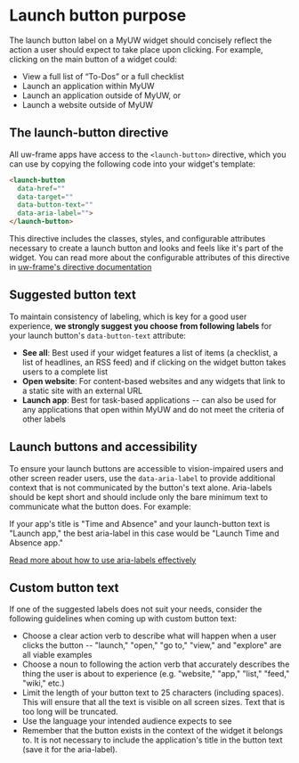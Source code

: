 # Launch button purpose

The launch button label on a MyUW widget should concisely reflect the action a user should expect to take place upon clicking.
For example, clicking on the main button of a widget could:

* View a full list of “To-Dos” or a full checklist
* Launch an application within MyUW
* Launch an application outside of MyUW, or
* Launch a website outside of MyUW

## The launch-button directive

All uw-frame apps have access to the `<launch-button>` directive, which you can use by copying the following code into your widget's template:

```html
<launch-button
  data-href=""
  data-target=""
  data-button-text=""
  data-aria-label="">
</launch-button>
```

This directive includes the classes, styles, and configurable attributes necessary to create a launch button and looks and feels like it's part
of the widget. You can read more about the configurable attributes of this directive in [uw-frame's directive documentation](http://uw-madison-doit.github.io/uw-frame/latest/#/md/directives)

## Suggested button text

To maintain consistency of labeling, which is key for a good user experience, **we strongly suggest you choose from following labels** for
your launch button's `data-button-text` attribute:

* **See all**: Best used if your widget features a list of items (a checklist, a list of headlines, an RSS feed) and if clicking on the widget button takes users to a complete list
* **Open website**: For content-based websites and any widgets that link to a static site with an external URL
* **Launch app**: Best for task-based applications -- can also be used for any applications that open within MyUW and do not meet the criteria of other labels

## Launch buttons and accessibility

To ensure your launch buttons are accessible to vision-impaired users and other screen reader users, use the `data-aria-label`
to provide additional context that is not communicated by the button's text alone. Aria-labels should be kept short and should include
only the bare minimum text to communicate what the button does. For example:

If your app's title is "Time and Absence" and your launch-button text is "Launch app," the best aria-label in this case would be "Launch Time and Absence app."

[Read more about how to use aria-labels effectively](https://developer.mozilla.org/en-US/docs/Web/Accessibility/ARIA/ARIA_Techniques/Using_the_aria-label_attribute)

## Custom button text

If one of the suggested labels does not suit your needs, consider the following guidelines when coming up with custom button text:

* Choose a clear action verb to describe what will happen when a user clicks the button -- "launch," "open," "go to," "view," and "explore" are all viable examples
* Choose a noun to following the action verb that accurately describes the thing the user is about to experience (e.g. "website," "app," "list," "feed," "wiki," etc.)
* Limit the length of your button text to 25 characters (including spaces). This will ensure that all the text is visible on all screen sizes. Text that is too long will be truncated.
* Use the language your intended audience expects to see
* Remember that the button exists in the context of the widget it belongs to. It is not necessary to include the application's title in the button text (save it for the aria-label).
